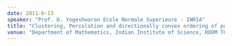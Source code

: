 ```yaml
---
date: 2011-6-13
speaker: "Prof. D. Yogeshwaran Ecole Normale Superieure - INRIA"
title: "Clustering, Percolation and directionally convex ordering of point processes"
venue: "Department of Mathematics, Indian Institute of Science, ROOM TO BE ANNOUNCED"
---
```


